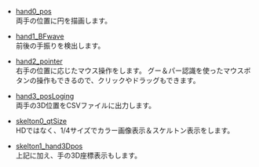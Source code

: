 * [hand0_pos](hand0_pos)  
両手の位置に円を描画します。

* [hand1_BFwave](hand1_BFwave)  
前後の手振りを検出します。

* [hand2_pointer](hand2_pointer)  
右手の位置に応じたマウス操作をします。
グー＆パー認識を使ったマウスボタンの操作もできるので、クリックやドラッグもできます。

* [hand3_posLoging](hand3_posLoging)  
両手の3D位置をCSVファイルに出力します。

* [skelton0_qtSize](skelton0_qtSize)  
HDではなく、1/4サイズでカラー画像表示＆スケルトン表示をします。

* [skelton1_hand3Dpos](skelton1_hand3Dpos)  
上記に加え、手の3D座標表示もします。
